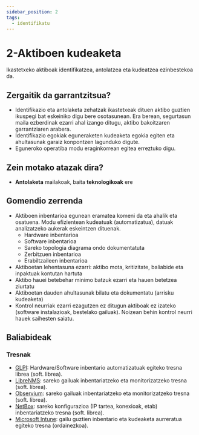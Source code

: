```yaml
---
sidebar_position: 2
tags:
  - identifikatu
---
```


# 2-Aktiboen kudeaketa

Ikastetxeko aktiboak identifikatzea, antolatzea eta kudeatzea ezinbestekoa da.

## Zergaitik da garrantzitsua?

- Identifikazio eta antolaketa zehatzak ikastetxeak dituen aktibo guztien ikuspegi bat eskeiniko digu bere osotasunean. Era berean, segurtasun maila ezberdinak ezarri ahal izango ditugu, aktibo bakoitzaren garrantziaren arabera.
- Identifikazio egokiak eguneraketen kudeaketa egokia egiten eta ahultasunak garaiz konpontzen lagunduko digute.
- Eguneroko operatiba modu eraginkorrean egitea erreztuko digu.

## Zein motako atazak dira?

- **Antolaketa** mailakoak, baita **teknologikoak** ere

## Gomendio zerrenda

- Aktiboen inbentarioa egunean eramatea komeni da eta ahalik eta osatuena. Modu efizientean kudeatuak (automatizatua), datuak analizatzeko aukerak eskeintzen dituenak.
	- Hardware inbentarioa
	- Software inbentarioa
	- Sareko topologia diagrama ondo dokumentatuta
	- Zerbitzuen inbentarioa
	- Erabiltzaileen inbentarioa
- Aktiboetan lehentasuna ezarri: aktibo mota, kritizitate, baliabide eta inpaktuak kontutan hartuta
- Aktibo hauei betebehar minimo batzuk ezarri eta hauen betetzea ziurtatu
- Aktiboetan dauden ahultasunak bilatu eta dokumentatu (arrisku kudeaketa)
- Kontrol neurriak ezarri ezagutzen ez ditugun aktiboak ez izateko (software instalazioak, bestelako gailuak). Noizean behin kontrol neurri hauek saihesten saiatu.

## Baliabideak

### Tresnak
- [GLPI](https://glpi-project.org/): Hardware/Software inbentario automatizatuak egiteko tresna librea (soft. librea).
- [LibreNMS](https://www.librenms.org/): sareko gailuak inbentariatzeko eta monitorizatzeko tresna (soft. librea).
- [Observium](https://www.observium.org/): sareko gailuak inbentariatzeko eta monitorizatzeko tresna (soft. librea).
- [NetBox](https://netbox.dev/): sareko konfigurazioa (IP tartea, konexioak, etab) inbentariatzeko tresna (soft. librea).
- [Microsoft Intune](https://www.microsoft.com/es-es/security/business/microsoft-intune): gailu guztien inbentario eta kudeaketa aurreratua egiteko tresna (ordainezkoa).